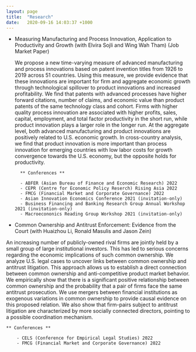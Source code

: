 ```yaml
---
layout: page
title:  "Research"
date:   2020-09-16 14:03:37 +1000
---
```


* Measuring Manufacturing and Process Innovation, Application to Productivity and Growth (with Elvira Sojli and Wing Wah Tham) (Job Market Paper)

	We propose a new time-varying measure of advanced manufacturing and process innovations based on patent invention titles from 1926 to 2019 across 51 countries. Using this measure, we provide evidence that these innovations are important for firm and aggregate economic growth through technological spillover to product innovations and increased profitability. We find that patents with advanced processes have higher forward citations, number of claims, and economic value than product patents of the same technology class and cohort. Firms with higher quality process innovation are associated with higher profits, sales, capital, employment, and total factor productivity in the short run, while product innovation plays a larger role in the longer run. At the aggregate level, both advanced manufacturing and product innovations are positively related to U.S. economic growth. In cross-country analysis, we find that product innovation is more important than process innovation for emerging countries with low labor costs for growth convergence towards the U.S. economy, but the opposite holds for productivity. 

		** Conferences **

		- ABFER (Asian Bureau of Finance and Economic Research) 2022
		- CEPR (Centre for Economic Policy Reserch) Rising Asia 2022
		- FMCG (Financial Market and Corporate Governance) 2022
		- Asian Innovation Economics Conference 2021 (invitation-only)
		- Business Financing and Banking Research Group Annual Workshop 2021 (invitation-only)
		- Macroecononics Reading Group Workshop 2021 (invitation-only)

- Common Ownership and Antitrust Enforcement: Evidence from the Court (with Huaizhou Li, Ronald Masulis and Jason Zein)

An increasing number of publicly-owned rival firms are jointly held by a small group of large institutional investors. This has led to serious concerns regarding the economic implications of such common ownership. We analyze U.S. legal cases to uncover links between common ownership and antitrust litigation. This approach allows us to establish a direct connection between common ownership and anti-competitive product market behavior. We empirically show that there is a significant positive relationship between common ownership and the probability that a pair of firms face the same antitrust prosecution. We use mergers between financial institutions as exogenous variations in common ownership to provide causal evidence on this proposed relation. We also show that firm-pairs subject to antitrust litigation are characterized by more socially connected directors, pointing to a possible coordination mechanism.

	** Conferences **

		- CELS (Conference for Empirical Legal Studies) 2022
		- FMCG (Financial Market and Corporate Governance) 2022

[jekyll-docs]: https://jekyllrb.com/docs/home
[jekyll-gh]:   https://github.com/jekyll/jekyll
[jekyll-talk]: https://talk.jekyllrb.com/
